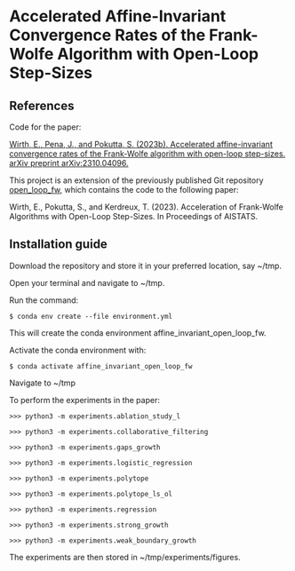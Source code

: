 # Accelerated Affine-Invariant Convergence Rates of the Frank-Wolfe Algorithm with Open-Loop Step-Sizes
## References

Code for the paper:

[Wirth, E., Pena, J., and Pokutta, S. (2023b). Accelerated affine-invariant convergence rates of the Frank-Wolfe
algorithm with open-loop step-sizes. arXiv preprint arXiv:2310.04096.](https://arxiv.org/abs/2310.04096)

This project is an extension of the previously published Git repository
[open_loop_fw](https://github.com/ZIB-IOL/open_loop_fw), which contains the code to the following paper:

Wirth, E., Pokutta, S., and Kerdreux, T. (2023). Acceleration of Frank-Wolfe Algorithms with Open-Loop Step-Sizes. 
In Proceedings of AISTATS.


## Installation guide

Download the repository and store it in your preferred location, say ~/tmp.

Open your terminal and navigate to ~/tmp.

Run the command:
```shell script
$ conda env create --file environment.yml
```

This will create the conda environment affine_invariant_open_loop_fw.

Activate the conda environment with:
```shell script
$ conda activate affine_invariant_open_loop_fw
```
Navigate to ~/tmp

To perform the experiments in the paper:

```python3 script
>>> python3 -m experiments.ablation_study_l
```
```python3 script
>>> python3 -m experiments.collaborative_filtering
```
```python3 script
>>> python3 -m experiments.gaps_growth
```
```python3 script
>>> python3 -m experiments.logistic_regression
```
```python3 script
>>> python3 -m experiments.polytope
```
```python3 script
>>> python3 -m experiments.polytope_ls_ol
```
```python3 script
>>> python3 -m experiments.regression
```
```python3 script
>>> python3 -m experiments.strong_growth
```
```python3 script
>>> python3 -m experiments.weak_boundary_growth
```

The experiments are then stored in ~/tmp/experiments/figures.
